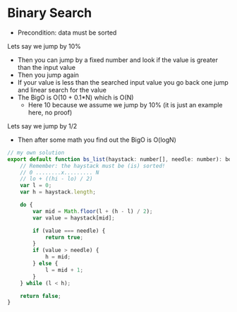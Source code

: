# Binary Search

- Precondition: data must be sorted

Lets say we jump by 10%

- Then you can jump by a fixed number and look if the value is greater than the input value
- Then you jump again
- If your value is less than the searched input value you go back one jump and linear search for the value
- The BigO is O(10 + 0.1*N) which is O(N)
  - Here 10 because we assume we jump by 10% (it is just an example here, no proof)

Lets say we jump by 1/2

- Then after some math you find out the BigO is O(logN)

```js
// my own solution
export default function bs_list(haystack: number[], needle: number): boolean {
    // Remember: the haystack must be (is) sorted!
    // 0 ........x......... N
    // lo + ((hi - lo) / 2)
    var l = 0;
    var h = haystack.length;

    do {
        var mid = Math.floor(l + (h - l) / 2);
        var value = haystack[mid];

        if (value === needle) {
            return true;
        }
        if (value > needle) {
            h = mid;
        } else {
            l = mid + 1;
        }
    } while (l < h);

    return false;
}

```
